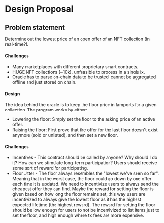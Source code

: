# Design Proposal

## Problem statement
Determine out the lowest price of an open offer of an NFT collection (in real-time?).

#### Challenges
* Many marketplaces with different proprietary smart contracts.
* HUGE NFT collections (~10k), unfeasible to process in a single ix.
* Oracle has to parse on-chain data to be trusted, cannot be aggregated offline and just stored on chain.

#### Design

The idea behind the oracle is to keep the floor price in lamports for a given collection.
The program works by either:
* Lowering the floor: Simply set the floor to the asking price of an active offer.
* Raising the floor: First prove that the offer for the last floor doesn't exist anymore (sold or unlisted), and then set a new floor.

#### Challenges
* Incentives - This contract should be called by anyone? Why should I do it? How can we stimulate long-term participation? Users should receive some sort of reward for participating.
* Floor Jitter - The floor always resembles the "lowest we've seen so far". Meaning that in the worst case, the floor could go down by one offer each time it is updated. We need to incentivize users to always send the cheapest offer they can find. Maybe the reward for setting the floor is given based on how long the floor remains set, this way users are incentivized to always give the lowest floor as it has the highest expected lifetime (the highest reward). The reward for setting the floor should be low enough for users to not be incentivized to list items just to set the floor, and high enough where tx fees are more expensive.


